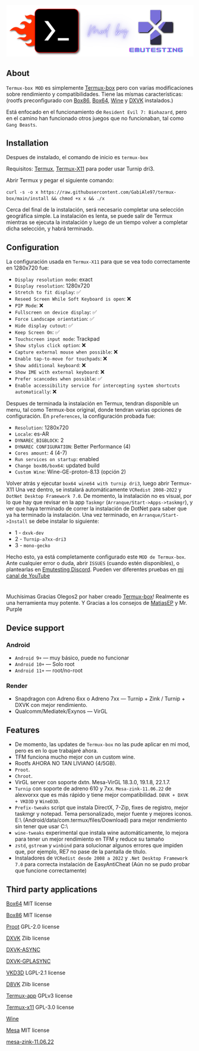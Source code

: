 ![logo](icon/logoEmuTesting.png "logo")

## About
`Termux-box MOD` es simplemente [Termux-box](https://github.com/olegos2/termux-box) pero con varias modificaciones sobre rendimiento y compatibilidades. Tiene las mísmas características: (rootfs preconfigurado con [Box86](https://github.com/ptitSeb/box86), [Box64](https://github.com/ptitSeb/box64), [Wine](https://www.winehq.org/) y [DXVK](https://github.com/doitsujin/dxvk) instalados.)

Está enfocado en el funcionamiento de `Resident Evil 7: Biohazard`, pero en el camino han funcionado otros juegos que no funcionaban, tal como `Gang Beasts`. 

## Installation
Despues de instalado, el comando de inicio es `termux-box`

Requisitos:
[Termux](https://f-droid.org/repo/com.termux_118.apk),
[Termux-X11](https://raw.githubusercontent.com/olegos2/termux-box/main/components/termux-x11-arm64-v8a-debug-latest.apk) para poder usar Turnip dri3.

Abrir Termux y pegar el siguiente comando: 

`curl -s -o x https://raw.githubusercontent.com/GabiAle97/termux-box/main/install && chmod +x x && ./x`

Cerca del final de la instalación, será necesario completar una selección geográfica simple. La instalación es lenta, se puede salir de Termux mientras se ejecuta la instalación y luego de un tiempo volver a completar dicha selección, y habrá terminado.

## Configuration

La configuración usada en `Termux-X11` para que se vea todo correctamente en 1280x720 fue:
* `Display resolution mode`: exact
* `Display resolution`: 1280x720
* `Stretch to fit display`: ✅
* `Reseed Screen While Soft Keyboard is open`: ❌
* `PIP Mode`: ❌
* `Fullscreen on device display`: ✅
* `Force Landscape orientation`: ✅
* `Hide display cutout`: ✅
* `Keep Screen On`: ✅
* `Touchscreen input mode`: Trackpad
* `Show stylus click option`: ❌
* `Capture external mouse when possible`: ❌
* `Enable tap-to-move for touchpads`: ❌
* `Show additional keyboard`: ❌
* `Show IME with external keyboard`: ❌
* `Prefer scancodes when possible`: ✅
* `Enable accessibility service for intercepting system shortcuts automatically`: ❌

Despues de terminada la instalación en Termux, tendran disponible un menu, tal como Termux-box original, donde tendran varias opciones de configuración. 
En `preferences`, la configuración probada fue:
* `Resolution`: 1280x720
* `Locale`: es-AR
* `DYNAREC_BIGBLOCK`: 2
* `DYNAREC CONFIGURATION`: Better Performance (4)
* `Cores amount`: 4 (4-7)
* `Run services on startup`: enabled
* `Change box86/box64`: updated build
* `Custom Wine`: Wine-GE-proton-8.13 (opción 2) 

Volver atrás y ejecutar `box64 wine64 with turnip dri3`, luego abrir Termux-X11
Una vez dentro, se instalará automáticamente `VCRedist 2008-2022` y `DotNet Desktop Framework 7.0`. De momento, la instalación no es visual, por lo que hay que revisar en la app `Taskmgr` (`Arranque/Start->Apps->taskmgr`), y ver que haya terminado de correr la instalación de DotNet para saber que ya ha terminado la instalación.
Una vez terminado, en `Arranque/Start->Install` se debe instalar lo siguiente:
* 1 - `dxvk-dev`
* 2 - `Turnip-a7xx-dri3`
* 3 - `mono-gecko`

Hecho esto, ya está completamente configurado este `MOD de Termux-box`. Ante cualquier error o duda, abrir `ISSUES` (cuando estén disponibles), o plantearlas en [Emutesting Discord](https://discord.com/invite/zGnEcUZgtF).
Pueden ver diferentes pruebas en [mi canal de YouTube](https://www.youtube.com/@EmuTesting)

#
Muchísimas Gracias Olegos2 por haber creado [Termux-box](https://github.com/olegos2/termux-box)! Realmente es una herramienta muy potente. 
Y Gracias a los consejos de [MatiasEP](https://github.com/MatiasEP) y Mr. Purple 

## Device support
### Android
* `Android 9+` — muy básico, puede no funcionar
* `Android 10+` — Solo root
* `Android 11+` — root/no-root
### Render
* Snapdragon con Adreno 6xx o Adreno 7xx — Turnip + Zink / Turnip + DXVK con mejor rendimiento.
* Qualcomm/Mediatek/Exynos — VirGL

## Features
* De momento, las updates de `Termux-box` no las pude aplicar en mi mod, pero es en lo que trabajaré ahora.
* TFM funciona mucho mejor con un custom wine.
* Rootfs AHORA NO TAN LIVIANO (4/5GB).
* `Proot`.
* `Chroot`.
* VirGL server con soporte dxtn. Mesa-VirGL 18.3.0, 19.1.8, 22.1.7.
* `Turnip` con soporte de adreno 610 y 7xx. `Mesa-zink-11.06.22` de alexvorxx que es más rápido y tiene mejor compatibilidad. `D8VK + DXVK + VKD3D` y `WineD3D`.
* `Prefix-tweaks` script que instala DirectX, 7-Zip, fixes de registro, mejor taskmgr y notepad. Tema personalizado, mejor fuente y mejores iconos. E:\ (Android/data/com.termux/files/Download) para mejor rendimiento sin tener que usar C:\
* `wine-tweaks` experimental que instala wine automáticamente, lo mejora para tener un mejor rendimiento en TFM y reduce su tamaño
* `zstd`, `gstream` y `winbind` para solucionar algunos errores que impiden que, por ejemplo, RE7 no pase de la pantalla de título.
* Instaladores de `VCRedist desde 2008 a 2022` y `.Net Desktop Framework 7.0` para correcta instalación de EasyAntiCheat (Aún no se pudo probar que funcione correctamente)

## Third party applications

[Box64](https://github.com/ptitSeb/box64) MIT license

[Box86](https://github.com/ptitSeb/box86) MIT license

[Proot](https://github.com/termux/proot) GPL-2.0 license

[DXVK](https://github.com/doitsujin/dxvk) Zlib license

[DXVK-ASYNC](https://github.com/Sporif/dxvk-async)

[DXVK-GPLASYNC](https://gitlab.com/Ph42oN/dxvk-gplasync)

[VKD3D](https://github.com/lutris/vkd3d) LGPL-2.1 license

[D8VK](https://github.com/AlpyneDreams/d8vk) Zlib license

[Termux-app](https://github.com/termux/termux-app) GPLv3 license

[Termux-x11](https://github.com/termux/termux-x11) GPL-3.0 license

[Wine](https://wiki.winehq.org/Licensing)

[Mesa](https://docs.mesa3d.org/license.html) MIT license

[mesa-zink-11.06.22](https://github.com/alexvorxx/mesa-zink-11.06.22)
